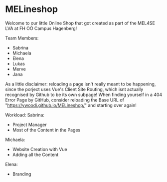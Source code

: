 # MELineshop
Welcome to our little Online Shop that got created as part of the MEL4SE LVA at FH OÖ Campus Hagenberg!

Team Members:
- Sabrina
- Michaela
- Elena
- Lukas
- Merve
- Jana

As a little disclaimer: reloading a page isn't really meant to be happening, since the porject uses Vue's Client Site Routing, which isnt actually recognised by Github to be its own subpage! When finding yourself in a 404 Error Page by GitHub, consider reloading the Base URL of "https://ywoodi.github.io/MELineshop/" and starting over again!

Workload:
Sabrina:
- Project Manager
- Most of the Content in the Pages

Michaela: 
- Website Creation with Vue
- Adding all the Content

Elena:
- Branding